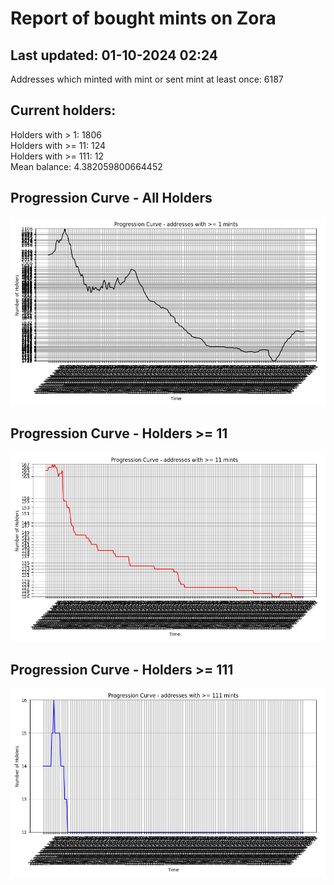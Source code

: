 # Report of bought mints on Zora
## Last updated: 01-10-2024 02:24
Addresses which minted with mint or sent mint at least once: 6187

## Current holders:
Holders with > 1: 1806  
Holders with >= 11: 124  
Holders with >= 111: 12  
Mean balance: 4.382059800664452  

## Progression Curve - All Holders
![addresses with >= 1 mint](progression_curve_all.png)
## Progression Curve - Holders >= 11
![addresses with >= 11 mints](progression_curve_gt_11.png)
## Progression Curve - Holders >= 111
![addresses with >= 111 mints](progression_curve_gt_111.png)
